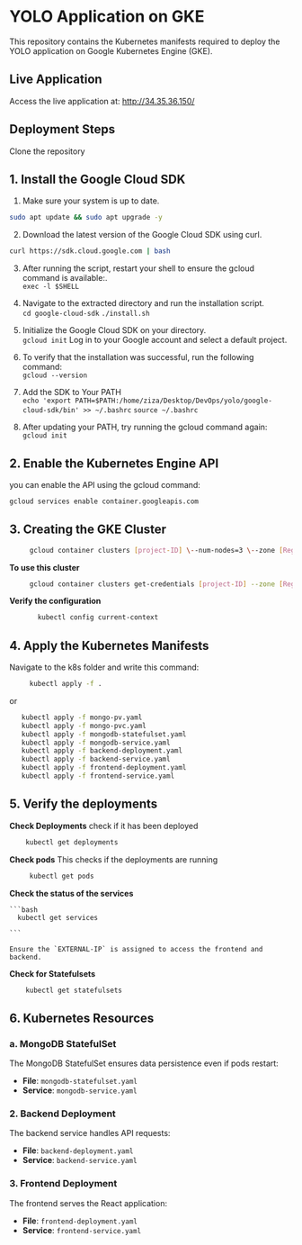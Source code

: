 # YOLO Application on GKE

This repository contains the Kubernetes manifests required to deploy the YOLO application on Google Kubernetes Engine (GKE).

## Live Application

Access the live application at: http://34.35.36.150/

## Deployment Steps

Clone the repository

 

## 1. Install the Google Cloud SDK

1. Make sure your system is up to date.<br>
```bash 
sudo apt update && sudo apt upgrade -y
```

2. Download the latest version of the Google Cloud SDK using curl.<br>

```bash
curl https://sdk.cloud.google.com | bash
```


3. After running the script, restart your shell to ensure the gcloud command is available:.<br>
`exec -l $SHELL`

4. Navigate to the extracted directory and run the installation script.<br>
`cd google-cloud-sdk`
`./install.sh`


5. Initialize the Google Cloud SDK on your directory.<br>
`gcloud init`
Log in to your Google account and select a default project.

6. To verify that the installation was successful, run the following command:<br>
`gcloud --version`


7. Add the SDK to Your PATH<br>
`echo 'export PATH=$PATH:/home/ziza/Desktop/DevOps/yolo/google-cloud-sdk/bin' >> ~/.bashrc`
`source ~/.bashrc`

9. After updating your PATH, try running the gcloud command again:<br>
`gcloud init`


## 2. Enable the Kubernetes Engine API
you can enable the API using the gcloud command:<br>
```bash
gcloud services enable container.googleapis.com
```

## 3.  Creating the GKE Cluster
```bash
     gcloud container clusters [project-ID] \--num-nodes=3 \--zone [Region]
```

**To use this cluster**
```bash
     gcloud container clusters get-credentials [project-ID] --zone [Region] --project 
```

**Verify the configuration**
```bash
       kubectl config current-context
```

## 4. Apply the Kubernetes Manifests
Navigate to the k8s folder and write this command:

```bash
     kubectl apply -f .
```
or

 ```bash
    kubectl apply -f mongo-pv.yaml
    kubectl apply -f mongo-pvc.yaml
    kubectl apply -f mongodb-statefulset.yaml
    kubectl apply -f mongodb-service.yaml
    kubectl apply -f backend-deployment.yaml
    kubectl apply -f backend-service.yaml
    kubectl apply -f frontend-deployment.yaml
    kubectl apply -f frontend-service.yaml
```

## 5. Verify the deployments

**Check Deployments**
check if it has been deployed
```bash
    kubectl get deployments
```

**Check pods**
This checks if the deployments are running
```bash
     kubectl get pods
```

**Check the status of the services**

    ```bash
      kubectl get services

    ```

    Ensure the `EXTERNAL-IP` is assigned to access the frontend and backend.

**Check for Statefulsets**
```bash
    kubectl get statefulsets
```

## 6. Kubernetes Resources

### a. MongoDB StatefulSet

The MongoDB StatefulSet ensures data persistence even if pods restart:

- **File**: `mongodb-statefulset.yaml`
- **Service**: `mongodb-service.yaml`

### 2. Backend Deployment

The backend service handles API requests:

- **File**: `backend-deployment.yaml`
- **Service**: `backend-service.yaml`

### 3. Frontend Deployment

The frontend serves the React application:

- **File**: `frontend-deployment.yaml`
- **Service**: `frontend-service.yaml`



















